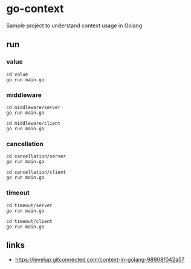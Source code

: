 
# go-context
Sample project to understand context usage in Golang

## run

### value
```shell script
cd value
go run main.go
```

### middleware
```shell script
cd middleware/server
go run main.go

cd middleware/client
go run main.go
```

### cancellation
```shell script
cd cancellation/server
go run main.go

cd cancellation/client
go run main.go
```

### timeout
```shell script
cd timeout/server
go run main.go

cd timeout/client
go run main.go
```

## links

- https://levelup.gitconnected.com/context-in-golang-98908f042a57
